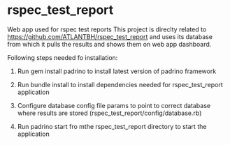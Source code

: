 rspec_test_report
=================

Web app used for rspec test reports
This project is direclty related to https://github.com/ATLANTBH/rspec_test_report and uses its database from which it pulls the results and shows them on web app dashboard.

Following steps needed fo installation:

1. Run gem install padrino to install latest version of padrino framework

2. Run bundle install to install dependencies needed for rspec_test_report application

3. Configure database config file params to point to correct database where results are stored (rspec_test_report/config/database.rb)

4. Run padrino start fro mthe rspec_test_report directory to start the application
